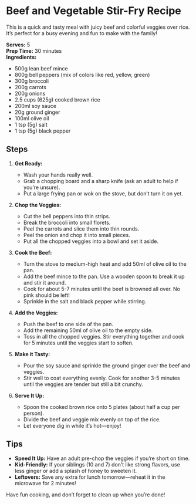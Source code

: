 # Beef and Vegetable Stir-Fry Recipe

This is a quick and tasty meal with juicy beef and colorful veggies over rice. It’s perfect for a busy evening and fun to make with the family!

**Serves:** 5  
**Prep Time:** 30 minutes  
**Ingredients:**  
- 500g lean beef mince  
- 800g bell peppers (mix of colors like red, yellow, green)  
- 300g broccoli  
- 200g carrots  
- 200g onions  
- 2.5 cups (625g) cooked brown rice  
- 200ml soy sauce  
- 20g ground ginger  
- 100ml olive oil  
- 1 tsp (5g) salt  
- 1 tsp (5g) black pepper  

## Steps

1. **Get Ready:**  
   - Wash your hands really well.  
   - Grab a chopping board and a sharp knife (ask an adult to help if you’re unsure).  
   - Put a large frying pan or wok on the stove, but don’t turn it on yet.

2. **Chop the Veggies:**  
   - Cut the bell peppers into thin strips.  
   - Break the broccoli into small florets.  
   - Peel the carrots and slice them into thin rounds.  
   - Peel the onion and chop it into small pieces.  
   - Put all the chopped veggies into a bowl and set it aside.

3. **Cook the Beef:**  
   - Turn the stove to medium-high heat and add 50ml of olive oil to the pan.  
   - Add the beef mince to the pan. Use a wooden spoon to break it up and stir it around.  
   - Cook for about 5-7 minutes until the beef is browned all over. No pink should be left!  
   - Sprinkle in the salt and black pepper while stirring.

4. **Add the Veggies:**  
   - Push the beef to one side of the pan.  
   - Add the remaining 50ml of olive oil to the empty side.  
   - Toss in all the chopped veggies. Stir everything together and cook for 5 minutes until the veggies start to soften.

5. **Make it Tasty:**  
   - Pour the soy sauce and sprinkle the ground ginger over the beef and veggies.  
   - Stir well to coat everything evenly. Cook for another 3-5 minutes until the veggies are tender but still a bit crunchy.

6. **Serve It Up:**  
   - Spoon the cooked brown rice onto 5 plates (about half a cup per person).  
   - Divide the beef and veggie mix evenly on top of the rice.  
   - Let everyone dig in while it’s hot—enjoy!

## Tips
- **Speed It Up:** Have an adult pre-chop the veggies if you’re short on time.  
- **Kid-Friendly:** If your siblings (10 and 7) don’t like strong flavors, use less ginger or add a splash of honey to sweeten it.  
- **Leftovers:** Save any extra for lunch tomorrow—reheat it in the microwave for 2 minutes!

Have fun cooking, and don’t forget to clean up when you’re done!